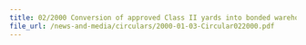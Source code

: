 ```yaml
---
title: 02/2000 Conversion of approved Class II yards into bonded warehouses
file_url: /news-and-media/circulars/2000-01-03-Circular022000.pdf
---
```

